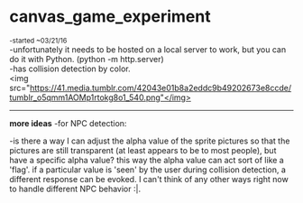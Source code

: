 # canvas_game_experiment    
<sub>-started ~03/21/16</sub>    
-unfortunately it needs to be hosted on a local server to work, but you can do it with Python. (python -m http.server)    
-has collision detection by color.   
<img src="https://41.media.tumblr.com/42043e01b8a2eddc9b49202673e8ccde/tumblr_o5qmm1AOMp1rtokg8o1_540.png"</img>    
<hr>
<b>more ideas</b>     
-for NPC detection:  

  -is there a way I can adjust the alpha value of the sprite pictures so that the pictures are still transparent (at least appears to be to most people), but have a specific alpha value? this way the alpha value can act sort of like a 'flag'. if a particular value is 'seen' by the user during collision detection, a different response can be evoked. I can't think of any other ways right now to handle different NPC behavior :|. 
